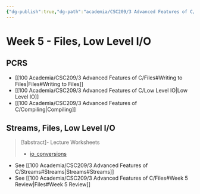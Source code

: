 ```yaml
---
{"dg-publish":true,"dg-path":"academia/CSC209/3 Advanced Features of C/Week 5 - More Files, Low Level IO.md","permalink":"/academia/csc-209/3-advanced-features-of-c/week-5-more-files-low-level-io/","tags":["cs","lecture","note","university"],"created":"2025-02-05T18:23:12.311-08:00","updated":"2025-02-06T14:56:57.357-08:00"}
---
```



# Week 5 - Files, Low Level I/O

## PCRS

- [[100 Academia/CSC209/3 Advanced Features of C/Files#Writing to Files\|Files#Writing to Files]]
- [[100 Academia/CSC209/3 Advanced Features of C/Low Level IO\|Low Level IO]]
- [[100 Academia/CSC209/3 Advanced Features of C/Compiling\|Compiling]]

## Streams, Files, Low Level I/O

> [!abstract]- Lecture Worksheets
> - [io_conversions](https://share.goodnotes.com/s/3ZoTePEdVnM1oUVc26RMCE)

- See [[100 Academia/CSC209/3 Advanced Features of C/Streams#Streams\|Streams#Streams]]
- See [[100 Academia/CSC209/3 Advanced Features of C/Files#Week 5 Review\|Files#Week 5 Review]]
